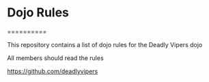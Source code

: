 # Dojo Rules
==========

This repository contains a list of dojo rules for the Deadly Vipers dojo

All members should read the rules

https://github.com/deadlyvipers
